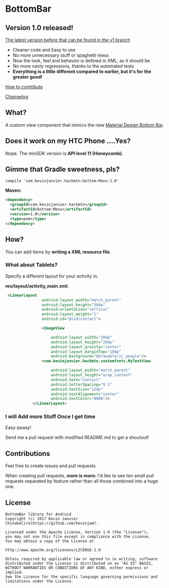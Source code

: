 
# BottomBar


## Version 1.0 released!

[The latest version before that can be found in the v1 branch](https://github.com/kevinjam/Bottom-Bar-Android)

* Cleaner code and Easy to use
* No more unnecessary stuff or spaghetti mess
* Now the look, feel and behavior is defined in XML, as it should be
* No more nasty regressions, thanks to the automated tests
* **Everything is a little different compared to earlier, but it's for the greater good!**

[How to contribute](https://github.com/kevinjam/Bottom-Bar-Android#contributions)

[Changelog](https://github.com/kevinjam/Bottom-Bar-Android/blob/master/CHANGELOG.md)

## What?

A custom view component that mimics the new [Material Design Bottom Bar](https://www.google.com/design/spec/components/bottom-navigation.html).

## Does it work on my HTC Phone ....Yes?

Nope. The minSDK version is **API level 11 (Honeycomb).**

## Gimme that Gradle sweetness, pls?

```Gradle
compile 'com.kevinjanvier.hackmtn:bottom-Menu:1.0'
```

**Maven:**
```xml
<dependency>
  <groupId>com.kevinjanvier.hackmtn</groupId>
  <artifactId>bottom-Menu</artifactId>
  <version>1.0</version>
  <type>pom</type>
</dependency>
```

## How?

You can add items by **writing a XML resource file**.

### What about Tablets?

Specify a different layout for your activity in.

**res/layout/activity_main.xml:**

```xml
 <LinearLayout
                android:layout_width="match_parent"
                android:layout_height="50dp"
                android:orientation="vertical"
                android:layout_weight="1"
                android:id="@+id/contact">

                <ImageView

                    android:layout_width="20dp"
                    android:layout_height="20dp"
                    android:layout_gravity="center"
                    android:layout_marginTop="10dp"
                    android:background="@drawable/ic_people"/>
                <com.kevinjanvier.hackmtn.customfonts.MyTextView

                    android:layout_width="match_parent"
                    android:layout_height="wrap_content"
                    android:text="Contact"
                    android:letterSpacing="0.1"
                    android:textSize="12dp"
                    android:textAlignment="center"
                    android:textColor="#000"/>
            </LinearLayout>
```

### I will Add more Stuff Once I get time

Easy-peasy!


Send me a pull request with modified README.md to get a shoutout!

## Contributions

Feel free to create issues and pull requests.

When creating pull requests, **more is more:** I'd like to see ten small pull requests separated by feature rather than all those combined into a huge one.

## License

```
BottomBar library for Android
Copyright (c) 2017 Kevin Janvier Chinabalire(https://github.com/kevinjam).

Licensed under the Apache License, Version 1.0 (the "License");
you may not use this file except in compliance with the License.
You may obtain a copy of the License at

http://www.apache.org/licenses/LICENSE-1.0

Unless required by applicable law or agreed to in writing, software
distributed under the License is distributed on an "AS IS" BASIS,
WITHOUT WARRANTIES OR CONDITIONS OF ANY KIND, either express or implied.
See the License for the specific language governing permissions and
limitations under the License.
```
